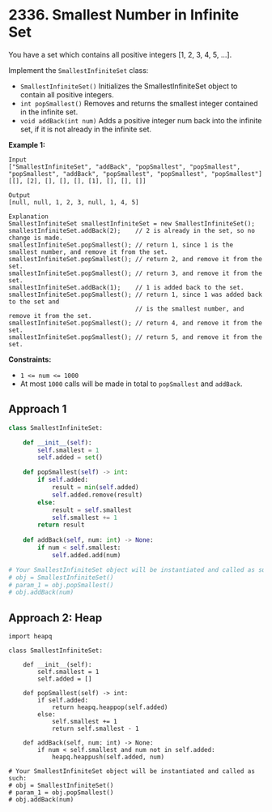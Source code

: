 # 2336. Smallest Number in Infinite Set

You have a set which contains all positive integers [1, 2, 3, 4, 5, ...].

Implement the `SmallestInfiniteSet` class:

- `SmallestInfiniteSet()` Initializes the SmallestInfiniteSet object to contain all positive integers.
- `int popSmallest()` Removes and returns the smallest integer contained in the infinite set.
- `void addBack(int num)` Adds a positive integer num back into the infinite set, if it is not already in the infinite set.

**Example 1:**

```
Input
["SmallestInfiniteSet", "addBack", "popSmallest", "popSmallest", "popSmallest", "addBack", "popSmallest", "popSmallest", "popSmallest"]
[[], [2], [], [], [], [1], [], [], []]

Output
[null, null, 1, 2, 3, null, 1, 4, 5]

Explanation
SmallestInfiniteSet smallestInfiniteSet = new SmallestInfiniteSet();
smallestInfiniteSet.addBack(2);    // 2 is already in the set, so no change is made.
smallestInfiniteSet.popSmallest(); // return 1, since 1 is the smallest number, and remove it from the set.
smallestInfiniteSet.popSmallest(); // return 2, and remove it from the set.
smallestInfiniteSet.popSmallest(); // return 3, and remove it from the set.
smallestInfiniteSet.addBack(1);    // 1 is added back to the set.
smallestInfiniteSet.popSmallest(); // return 1, since 1 was added back to the set and
                                   // is the smallest number, and remove it from the set.
smallestInfiniteSet.popSmallest(); // return 4, and remove it from the set.
smallestInfiniteSet.popSmallest(); // return 5, and remove it from the set.
```

**Constraints:**

- `1 <= num <= 1000`
- At most `1000` calls will be made in total to `popSmallest` and `addBack`.

## Approach 1

```python
class SmallestInfiniteSet:

    def __init__(self):
        self.smallest = 1
        self.added = set()

    def popSmallest(self) -> int:
        if self.added:
            result = min(self.added)
            self.added.remove(result)
        else:
            result = self.smallest
            self.smallest += 1
        return result
    
    def addBack(self, num: int) -> None:
        if num < self.smallest:
            self.added.add(num)

# Your SmallestInfiniteSet object will be instantiated and called as such:
# obj = SmallestInfiniteSet()
# param_1 = obj.popSmallest()
# obj.addBack(num)
```

## Approach 2: Heap

```python3
import heapq

class SmallestInfiniteSet:

    def __init__(self):
        self.smallest = 1
        self.added = []

    def popSmallest(self) -> int:
        if self.added:
            return heapq.heappop(self.added)
        else:
            self.smallest += 1
            return self.smallest - 1
    
    def addBack(self, num: int) -> None:
        if num < self.smallest and num not in self.added:
            heapq.heappush(self.added, num)

# Your SmallestInfiniteSet object will be instantiated and called as such:
# obj = SmallestInfiniteSet()
# param_1 = obj.popSmallest()
# obj.addBack(num)
```
